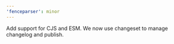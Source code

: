 ```yaml
---
'fenceparser': minor
---
```


Add support for CJS and ESM. We now use changeset to manage changelog and publish.
